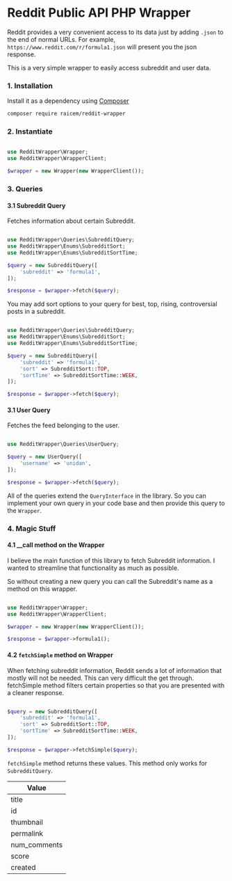 Reddit Public API PHP Wrapper
===

Reddit provides a very convenient access to its data just by adding `.json` to the end of normal URLs. For example, `https://www.reddit.com/r/formula1.json` will present you the json response.

This is a very simple wrapper to easily access subreddit and user data. 

### 1. Installation

Install it as a dependency using [Composer](https://getcomposer.org/)

```bash
composer require raicem/reddit-wrapper
```

### 2. Instantiate
```php

use RedditWrapper\Wrapper;
use RedditWrapper\WrapperClient;

$wrapper = new Wrapper(new WrapperClient());

```

### 3. Queries
#### 3.1 Subreddit Query
Fetches information about certain Subreddit.

```php

use RedditWrapper\Queries\SubredditQuery;
use RedditWrapper\Enums\SubredditSort;
use RedditWrapper\Enums\SubredditSortTime;

$query = new SubredditQuery([
    'subreddit' => 'formula1',
]);

$response = $wrapper->fetch($query);

```

You may add sort options to your query for best, top, rising, controversial posts in a subreddit.

```php

use RedditWrapper\Queries\SubredditQuery;
use RedditWrapper\Enums\SubredditSort;
use RedditWrapper\Enums\SubredditSortTime;

$query = new SubredditQuery([
    'subreddit' => 'formula1',
    'sort' => SubredditSort::TOP,
    'sortTime' => SubredditSortTime::WEEK,
]);

$response = $wrapper->fetch($query);

```

#### 3.1 User Query

Fetches the feed belonging to the user.

```php

use RedditWrapper\Queries\UserQuery;

$query = new UserQuery([
    'username' => 'unidan',
]);

$response = $wrapper->fetch($query);

```

All of the queries extend the `QueryInterface` in the library. So you can implement your own query in your code base and then provide this query to the `Wrapper`.

### 4. Magic Stuff
#### 4.1 __call method on the Wrapper

I believe the main function of this library to fetch Subreddit information. I wanted to streamline that functionality as much as possible. 

So without creating a new query you can call the Subreddit's name as a method on this wrapper.

```php

use RedditWrapper\Wrapper;
use RedditWrapper\WrapperClient;

$wrapper = new Wrapper(new WrapperClient());

$response = $wrapper->formula1();

```
#### 4.2 `fetchSimple` method on Wrapper
When fetching subreddit information, Reddit sends a lot of information that mostly will not be needed. This can very difficult the get through. fetchSimple method filters certain properties so that you are presented with a cleaner response. 

```php

$query = new SubredditQuery([
    'subreddit' => 'formula1',
    'sort' => SubredditSort::TOP,
    'sortTime' => SubredditSortTime::WEEK,
]);

$response = $wrapper->fetchSimple($query);

```

`fetchSimple` method returns these values. This method only works for `SubredditQuery`.

| Value        |
| ------------ |
| title        |
| id           |
| thumbnail    |
| permalink    |
| num_comments |
| score        |
| created      |
